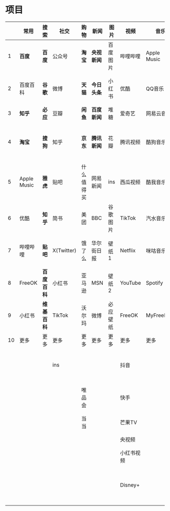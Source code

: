 # 项目

|    | 常用           | 搜索               | 社交       | 购物           | 新闻               | 图片     | 视频       | 音乐        | 读书       | 开发     |
| -- | -------------- | ------------------ | ---------- | -------------- | ------------------ | -------- | ---------- | ----------- | ---------- | -------- |
| 1  | **百度** | **百度**     | 公众号     | **淘宝** | **央视新闻** | 百度图片 | 哔哩哔哩   | Apple Music | 知搜       | 博客园   |
| 2  | 百度百科       | **谷歌**     | 微博       | **天猫** | **今日头条** | 小红书   | 优酷       | QQ音乐      | 豆瓣读书   | 思否     |
| 3  | **知乎** | **必应**     | 豆瓣       | **闲鱼** | **百度新闻** | 堆糖     | 爱奇艺     | 网易云音乐  | z-lib      | CSDN     |
| 4  | **淘宝** | **搜狗**     | 知乎       | **京东** | **腾讯新闻** | 花瓣     | 腾讯视频   | 酷狗音乐    | 安娜的档案 | github   |
| 5  | Apple Music    | **雅虎**     | 贴吧       | 什么值得买     | 网易新闻           | ins      | 西瓜视频   | 酷我音乐    | sci-hub    | 稀土掘金 |
| 6  | 优酷           | **知乎**     | 简书       | 美团           | BBC                | 谷歌图片 | TikTok     | 汽水音乐    | 鸠摩搜书   |          |
| 7  | 哔哩哔哩       | **贴吧**     | X(Twitter) | 饿了么         | 华尔街日报         | 壁纸1    | Netflix    | 咪咕音乐    | 可阅文学   |          |
| 8  | FreeOK         | **百度百科** | 小红书     | 亚马逊         | MSN                | 壁纸2    | YouTube    | Spotify     | 微信读书   |          |
| 9  | 小红书         | **维基百科** | TikTok     | 沃尔玛         | 微博               | 必应壁纸 | FreeOK     | MyFreeMP3   | 当当       |          |
| 10 | 更多           | 更多               | 更多       | 更多           | 更多               | 更多     | 更多       | 更多        | 更多       | 更多     |
|    |                |                    | ins        |                |                    |          | 抖音       |             | 百度学术   |          |
|    |                |                    |            | 唯品会         |                    |          | 快手       |             | 谷歌学术   |          |
|    |                |                    |            | 当当           |                    |          | 芒果TV     |             | 知网       |          |
|    |                |                    |            |                |                    |          | 央视频     |             | 维普       |          |
|    |                |                    |            |                |                    |          | 小红书视频 |             | 万方       |          |
|    |                |                    |            |                |                    |          | Disney+    |             | 古腾堡计划 |          |
